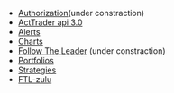 - [Authorization](auth/)(under constraction)
- [ActTrader api 3.0](acttrader-api/)
- [Alerts](alerts/)
- [Charts](charts/)
- [Follow The Leader](ftl/) (under constraction)
- [Portfolios](portfolios/)
- [Strategies](strategies/) 
- [FTL-zulu](ftl-zulu/) 
